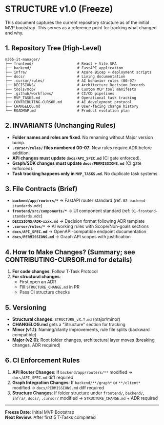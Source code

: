 # STRUCTURE v1.0 (Freeze)

This document captures the current repository structure as of the initial MVP bootstrap. This serves as a reference point for tracking what changed and why.

## 1. Repository Tree (High-Level)

```
m365-it-manager/
├── frontend/                    # React + Vite SPA
├── backend/                     # FastAPI application
├── infra/                       # Azure Bicep + deployment scripts
├── docs/                        # Living documentation
├── .cursor/rules/               # AI behavior rules (00-07)
├── DECISIONS/                   # Architecture Decision Records
├── tools/mcp/                   # Custom MCP tool manifests
├── .github/workflows/           # CI/CD pipelines
├── MVP_TASKS.md                 # Operational task tracking
├── CONTRIBUTING-CURSOR.md       # AI development protocol
├── CHANGELOG.md                 # User-facing change history
└── ROADMAP.md                   # Product evolution plan
```

## 2. INVARIANTS (Unchanging Rules)

- **Folder names and roles are fixed**. No renaming without Major version bump.
- **`.cursor/rules/` files numbered 00-07**. New rules require ADR before addition.
- **API changes must update `docs/API_SPEC.md`** (CI gate enforced).
- **Graph/SDK changes must update `docs/PERMISSIONS.md`** (CI gate enforced).
- **Task tracking happens only in `MVP_TASKS.md`**. No duplicate task systems.

## 3. File Contracts (Brief)

- **`backend/app/routers/*`** → FastAPI router standard (ref: `02-backend-standards.mdc`)
- **`frontend/src/components/*`** → UI component standard (ref: `01-frontend-standards.mdc`)
- **`DECISIONS/ADR-xxxx.md`** → Decision format following ADR template
- **`.cursor/rules/*`** → AI working rules with Scope/Non-goals sections
- **`docs/API_SPEC.md`** → OpenAPI-compatible endpoint documentation
- **`docs/PERMISSIONS.md`** → Graph API scopes with justification

## 4. How to Make Changes? (Summary; see CONTRIBUTING-CURSOR.md for details)

1. **For code changes**: Follow T-Task Protocol
2. **For structural changes**: 
   - First open an ADR
   - Fill `STRUCTURE_CHANGE.md` in PR
   - Pass CI structure checks

## 5. Versioning

- **Structural changes**: `STRUCTURE_vX.Y.md` (major/minor)
- **CHANGELOG.md** gets a "Structure" section for tracking
- **Minor (v1.1)**: Naming/clarity improvements, rule file splits (backward compatible)
- **Major (v2.0)**: Root folder changes, architectural layer moves (breaking changes, ADR required)

## 6. CI Enforcement Rules

1. **API Router Changes**: If `backend/app/routers/**` modified → `docs/API_SPEC.md` diff required
2. **Graph Integration Changes**: If `backend/**/graph*` or `**/client*` modified → `docs/PERMISSIONS.md` diff required  
3. **Structure Changes**: If folder structure under `frontend/`, `backend/`, `infra/`, `docs/`, `.cursor/` modified → `STRUCTURE_CHANGE.md` + ADR required

---

**Freeze Date**: Initial MVP Bootstrap  
**Next Review**: After first 5 T-Tasks completed
